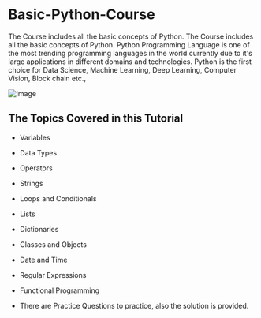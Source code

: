 # Basic-Python-Course
The Course includes all the basic concepts of Python.
The Course includes all the basic concepts of Python. Python Programming Language is one of the most trending programming languages in the world currently due to it's large applications in different domains and technologies. Python is the first choice for Data Science, Machine Learning, Deep Learning, Computer Vision, Block chain etc.,

![Image](https://encrypted-tbn0.gstatic.com/images?q=tbn%3AANd9GcQmTYrhvIjvLCyJlnFADG5GX99JX_KJqUa9yseQr2MsZQawxMcn&usqp=CAU)

## The Topics Covered in this Tutorial

* Variables
* Data Types
* Operators
* Strings
* Loops and Conditionals
* Lists
* Dictionaries
* Classes and Objects
* Date and Time
* Regular Expressions
* Functional Programming

* There are Practice Questions to practice, also the solution is provided.
